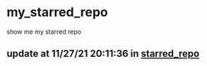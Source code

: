 # my_starred_repo
show me my starred repo

update at 11/27/21 20:11:36 in [starred_repo](./index.html)
---

